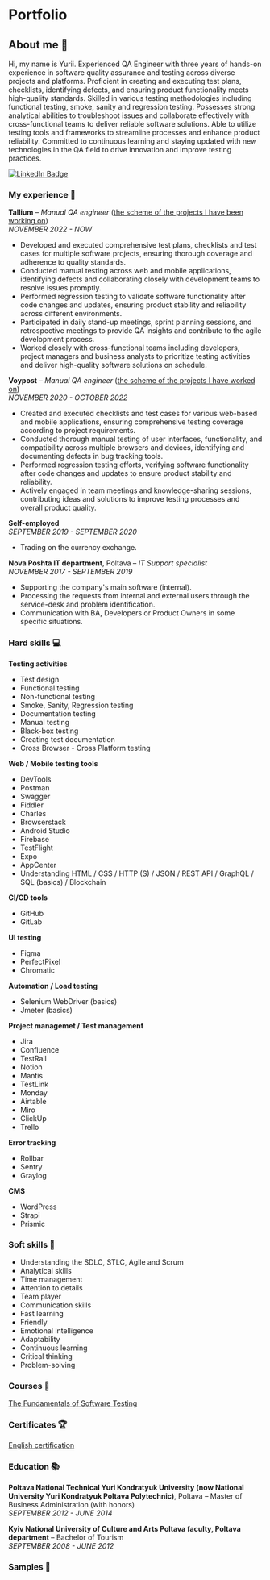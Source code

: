 # **Portfolio**

## **About me 👋**

Hi, my name is Yurii.
Experienced QA Engineer with three years of hands-on experience in software quality assurance and testing across diverse projects and platforms. Proficient in creating and executing test plans, checklists, identifying defects, and ensuring product functionality meets high-quality standards. Skilled in various testing methodologies including functional testing, smoke, sanity and regression testing. Possesses strong analytical abilities to troubleshoot issues and collaborate effectively with cross-functional teams to deliver reliable software solutions. Able to utilize testing tools and frameworks to streamline processes and enhance product reliability. Committed to continuous learning and staying updated with new technologies in the QA field to drive innovation and improve testing practices.

[![LinkedIn Badge](https://img.shields.io/badge/LinkedIn-Profile-informational?style=flat&logo=linkedin&logoColor=white&color=0D76A8)](https://www.linkedin.com/in/savchenko-yurii/)

### My experience 🏢

**Tallium** – <em>Manual QA engineer</em> ([the scheme of the projects I have been working on](https://docs.google.com/document/d/1Ok_i8eePitpwYP1hKn266f6X9RE8N0MwU5E-MrGuohI/edit?usp=sharing))<br>
<em>NOVEMBER 2022 - NOW</em>

- Developed and executed comprehensive test plans, checklists and test cases for multiple software projects, ensuring thorough coverage and adherence to quality standards.
- Conducted manual testing across web and mobile applications, identifying defects and collaborating closely with development teams to resolve issues promptly. 
- Performed regression testing to validate software functionality after code changes and updates, ensuring product stability and reliability across different environments. 
- Participated in daily stand-up meetings, sprint planning sessions, and retrospective meetings to provide QA insights and contribute to the agile development process.
- Worked closely with cross-functional teams including developers, project managers and business analysts to prioritize testing activities and deliver high-quality software solutions on schedule.

**Voypost** – <em>Manual QA engineer</em> ([the scheme of the projects I have worked on](https://docs.google.com/document/d/1SG_HfCgUSKsZdUgPV1TssBwf4lvF4g1z1DeOoE7J54M/edit?usp=sharing))<br>
<em>NOVEMBER 2020 - OCTOBER 2022</em>
- Created and executed checklists and test cases for various web-based and mobile applications, ensuring comprehensive testing coverage according to project requirements. 
- Conducted thorough manual testing of user interfaces, functionality, and compatibility across multiple browsers and devices, identifying and documenting defects in bug tracking tools. 
- Performed regression testing efforts, verifying software functionality after code changes and updates to ensure product stability and reliability. 
- Actively engaged in team meetings and knowledge-sharing sessions, contributing ideas and solutions to improve testing processes and overall product quality.

**Self-employed**<br>
<em>SEPTEMBER 2019 - SEPTEMBER 2020</em>
- Trading on the currency exchange.

**Nova Poshta IT department**, Poltava – <em>IT Support specialist</em><br>
<em>NOVEMBER 2017 - SEPTEMBER 2019</em>
- Supporting the company's main software (internal).
- Processing the requests from internal and external users through the service-desk and problem identification.
- Communication with BA, Developers or Product Owners in some specific situations.

### Hard skills 💻

**Testing activities**

- Test design
- Functional testing
- Non-functional testing
- Smoke, Sanity, Regression testing
- Documentation testing
- Manual testing
- Black-box testing
- Creating test documentation
- Cross Browser - Cross Platform testing

**Web / Mobile testing tools**
- DevTools
- Postman
- Swagger
- Fiddler
- Charles
- Browserstack
- Android Studio
- Firebase
- TestFlight
- Expo
- AppCenter
- Understanding HTML / CSS / HTTP (S) / JSON / REST API / GraphQL / SQL (basics) / Blockchain

**CI/CD tools**

- GitHub
- GitLab 

**UI testing**

- Figma
- PerfectPixel
- Chromatic

**Automation / Load testing**

- Selenium WebDriver (basics)
- Jmeter (basics)

**Project managemet / Test management**

- Jira
- Confluence
- TestRail
- Notion
- Mantis
- TestLink
- Monday
- Airtable
- Miro
- ClickUp
- Trello

**Error tracking**

- Rollbar
- Sentry
- Graylog

**CMS**

- WordPress
- Strapi
- Prismic

### Soft skills 📁

- Understanding the SDLC, STLC, Agile and Scrum
- Analytical skills
- Time management
- Attention to details
- Team player
- Communication skills
- Fast learning
- Friendly
- Emotional intelligence
- Adaptability
- Continuous learning
- Critical thinking
- Problem-solving

### Courses 📓

[The Fundamentals of Software Testing](https://drive.google.com/file/d/1h11QjipQfys7PZltWO63fIpMR5cs5XmE/view)

### Certificates 🏆

[English certification](https://cert.efset.org/5SGHhK)

### Education 📚

**Poltava National Technical Yuri Kondratyuk University (now National University Yuri Kondratyuk Poltava Polytechnic)**, Poltava – Master of Business Administration (with honors)<br>
<em>SEPTEMBER 2012 - JUNE 2014</em>

**Kyiv National University of Culture and Arts Poltava faculty, Poltava department** – Bachelor of Tourism<br>
<em>SEPTEMBER 2008 - JUNE 2012</em>


### Samples 🔬
